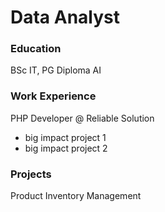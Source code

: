 # Data Analyst

### Education
BSc IT, PG Diploma AI

### Work Experience
PHP Developer @ Reliable Solution
- big impact project 1
- big impact project 2

### Projects
Product Inventory Management
